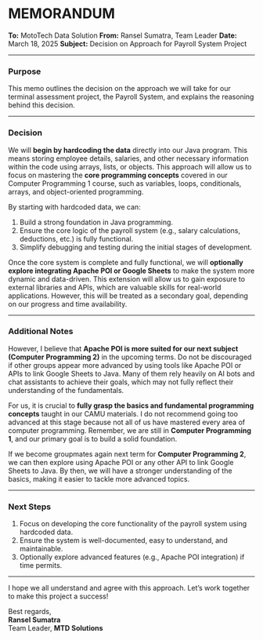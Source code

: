 # MEMORANDUM

**To:** MotoTech Data Solution
**From:** Ransel Sumatra, Team Leader
**Date:** March 18, 2025
**Subject:** Decision on Approach for Payroll System Project

---

### **Purpose**
This memo outlines the decision on the approach we will take for our terminal assessment project, the Payroll System, and explains the reasoning behind this decision.

---

### **Decision**
We will **begin by hardcoding the data** directly into our Java program. This means storing employee details, salaries, and other necessary information within the code using arrays, lists, or objects. This approach will allow us to focus on mastering the **core programming concepts** covered in our Computer Programming 1 course, such as variables, loops, conditionals, arrays, and object-oriented programming.  

By starting with hardcoded data, we can:  
1. Build a strong foundation in Java programming.  
2. Ensure the core logic of the payroll system (e.g., salary calculations, deductions, etc.) is fully functional.  
3. Simplify debugging and testing during the initial stages of development.  

Once the core system is complete and fully functional, we will **optionally explore integrating Apache POI or Google Sheets** to make the system more dynamic and data-driven. This extension will allow us to gain exposure to external libraries and APIs, which are valuable skills for real-world applications. However, this will be treated as a secondary goal, depending on our progress and time availability.  

---

### **Additional Notes**
However, I believe that **Apache POI is more suited for our next subject (Computer Programming 2)** in the upcoming terms. Do not be discouraged if other groups appear more advanced by using tools like Apache POI or APIs to link Google Sheets to Java. Many of them rely heavily on AI bots and chat assistants to achieve their goals, which may not fully reflect their understanding of the fundamentals.  

For us, it is crucial to **fully grasp the basics and fundamental programming concepts** taught in our CAMU materials. I do not recommend going too advanced at this stage because not all of us have mastered every area of computer programming. Remember, we are still in **Computer Programming 1**, and our primary goal is to build a solid foundation.  

If we become groupmates again next term for **Computer Programming 2**, we can then explore using Apache POI or any other API to link Google Sheets to Java. By then, we will have a stronger understanding of the basics, making it easier to tackle more advanced topics.  

---

### **Next Steps**
1. Focus on developing the core functionality of the payroll system using hardcoded data.  
2. Ensure the system is well-documented, easy to understand, and maintainable.  
3. Optionally explore advanced features (e.g., Apache POI integration) if time permits.  

---

I hope we all understand and agree with this approach. Let’s work together to make this project a success!  

Best regards,  
**Ransel Sumatra**  
Team Leader, **MTD Solutions**  
